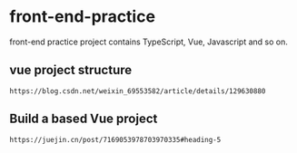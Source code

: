 # front-end-practice
front-end practice project contains TypeScript, Vue, Javascript and so on.

## vue project structure

```
https://blog.csdn.net/weixin_69553582/article/details/129630880
```

## Build a based Vue project

```
https://juejin.cn/post/7169053978703970335#heading-5
```

